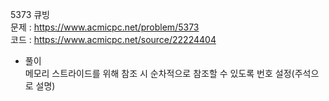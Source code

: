 5373 큐빙<br/>
문제 : <https://www.acmicpc.net/problem/5373><br/>
코드 : <https://www.acmicpc.net/source/22224404><br/>
* 풀이<br/>
메모리 스트라이드를 위해 참조 시 순차적으로 참조할 수 있도록 번호 설정(주석으로 설명)
